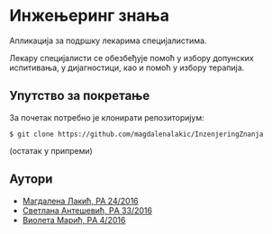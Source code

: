 # Инжењеринг знања

Апликација за подршку лекарима специјалистима.

Лекару специјалисти се обезбеђује помоћ у избору допунских испитивања, у дијагностици, као и помоћ у избору терапија.

## Упутство за покретање

За почетак потребно је клонирати репозиторијум:
```
$ git clone https://github.com/magdalenalakic/InzenjeringZnanja
```
(остатак у припреми)

## Аутори

* [Магдалена Лакић, РА 24/2016](https://github.com/magdalenalakic)
* [Светлана Антешевић, РA 33/2016](https://github.com/SvetlanaAnt)
* [Виолета Марић, РA 4/2016](https://github.com/violetamaric)




